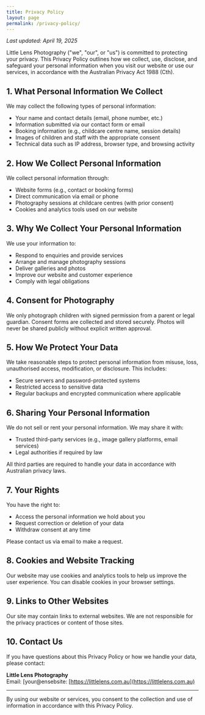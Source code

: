 ```yaml
---
title: Privacy Policy
layout: page
permalink: /privacy-policy/
---
```


_Last updated: April 19, 2025_

Little Lens Photography ("we", "our", or "us") is committed to protecting your privacy. This Privacy Policy outlines how we collect, use, disclose, and safeguard your personal information when you visit our website or use our services, in accordance with the Australian Privacy Act 1988 (Cth).

## 1. What Personal Information We Collect

We may collect the following types of personal information:

- Your name and contact details (email, phone number, etc.)
- Information submitted via our contact form or email
- Booking information (e.g., childcare centre name, session details)
- Images of children and staff with the appropriate consent
- Technical data such as IP address, browser type, and browsing activity

## 2. How We Collect Personal Information

We collect personal information through:

- Website forms (e.g., contact or booking forms)
- Direct communication via email or phone
- Photography sessions at childcare centres (with prior consent)
- Cookies and analytics tools used on our website

## 3. Why We Collect Your Personal Information

We use your information to:

- Respond to enquiries and provide services
- Arrange and manage photography sessions
- Deliver galleries and photos
- Improve our website and customer experience
- Comply with legal obligations

## 4. Consent for Photography

We only photograph children with signed permission from a parent or legal guardian. Consent forms are collected and stored securely. Photos will never be shared publicly without explicit written approval.

## 5. How We Protect Your Data

We take reasonable steps to protect personal information from misuse, loss, unauthorised access, modification, or disclosure. This includes:

- Secure servers and password-protected systems
- Restricted access to sensitive data
- Regular backups and encrypted communication where applicable

## 6. Sharing Your Personal Information

We do not sell or rent your personal information. We may share it with:

- Trusted third-party services (e.g., image gallery platforms, email services)
- Legal authorities if required by law

All third parties are required to handle your data in accordance with Australian privacy laws.

## 7. Your Rights

You have the right to:

- Access the personal information we hold about you
- Request correction or deletion of your data
- Withdraw consent at any time

Please contact us via email to make a request.

## 8. Cookies and Website Tracking

Our website may use cookies and analytics tools to help us improve the user experience. You can disable cookies in your browser settings.

## 9. Links to Other Websites

Our site may contain links to external websites. We are not responsible for the privacy practices or content of those sites.

## 10. Contact Us

If you have questions about this Privacy Policy or how we handle your data, please contact:

**Little Lens Photography**  
Email: [your@ensebsite: [https://littlelens.com.au](https://littlelens.com.au)

---

By using our website or services, you consent to the collection and use of information in accordance with this Privacy Policy.
